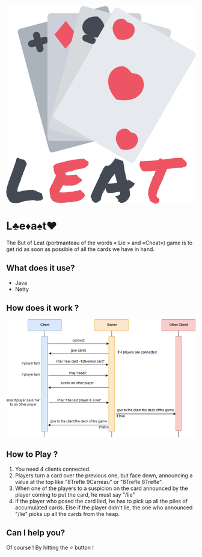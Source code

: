 ![logo](./img/logo.png)

# L♣️e♦️a♠️t♥️
The But of Leat (portmanteau of the words « Lie » and «Cheat») game is to get rid as soon as possible of all the cards we have in hand.

## What does it use?
  - Java
  - Netty

## How does it work ?

![doc](./img/readme.png)

## How to Play ?
1. You need 4 clients connected.
2. Players turn a card over the previous one, but face down, announcing a value at the top like "8Trefle 9Carreau" or "8Trefle 8Trefle".
3. When one of the players to a suspicion on the card announced by the player coming to put the card, he must say  "/lie"
4. If the player who posed the card lied, he has to pick up all the piles of accumulated cards. Else if the player didn't lie, the one who announced "/lie" picks up all the cards from the heap.
  
## Can I help you?
Of course ! By hitting the :star: button !
